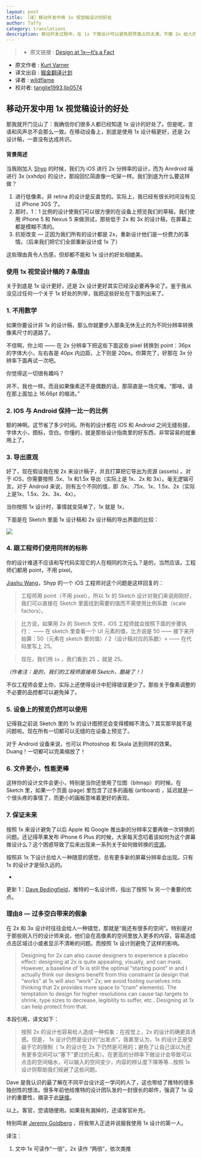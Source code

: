 ```yaml
---
layout: post
title: ［译］移动开发中用 1x 视觉稿设计的好处
author: Taffy
category: translations
description: 移动开发过程中，在 1x 下做设计可以避免把界面占的太满，不像 2x 给人的感觉有很大空间可以发挥，这样可以在设计之时就有对小屏幕有全面的考虑（比较 iPhone 4/5 的尺寸还是有很大用户比例的）。
---
```


>* 原文链接 : [Design at 1x—It’s a Fact](https://medium.com/shyp-design/design-at-1x-its-a-fact-249c5b896536)
* 原文作者 : [Kurt Varner](https://medium.com/@kurtvarner)
* 译文出自 : [掘金翻译计划](https://github.com/xitu/gold-miner)
* 译者 : [wildflame](https://github.com/wild-flame/)
* 校对者: [tanglie1993](https://github.com/tanglie1993/),[llp0574](https://github.com/llp0574)

## 移动开发中用 1x 视觉稿设计的好处

那我就开门见山了：我确信你们很多人都已经知道 1x 设计的好处了。但是呢，言语和风声总不会那么一致。在移动设备上，到底是使用 1x 设计稿更好，还是 2x 设计稿，一直没有达成共识。

#### 背景简述

当我刚加入 [Shyp](http://shyp.com) 的时候，我们为 iOS 进行 2x 分辨率的设计，而为 Anrdroid 端进行 3x (xxhdpi) 的设计，那段回忆简直像一坨屎一样。我们到底为什么要这样做？

1.  进行低像素，非 retina 的设计是反直觉的。实际上，我已经有很长时间没有见过 iPhone 3GS 了。
2.  那时，1：1 比例的设计使我们可以很方便的在设备上预览我们的草稿，我们使用 iPhone 5 和 Nexus 5 来做测试，那些低于 2x 和 3x 的设计稿，在屏幕上都是模糊不清的。
3.  抗拒改变 — 正因为我们所有的设计都是 2x，重新设计他们是一份费力的事情。（后来我们把它们全部重新设计成 1x 了）

这些理由真令人伤感，但却都不能和 1x 设计的好处相媲美。

### 使用 1x 视觉设计稿的 7 条理由

关于到底是 1x 设计更好，还是 2x 设计更好其实已经没必要再争论了。鉴于我从没见过任何一个关于 1x 好处的列举，我把这些好处在下面列出来了。

### 1\. 不用数学

如果你要设计非 1x 的设计稿，那么你就要步入那条无休无止的为不同分辨率转换像素尺寸的道路了。

不信啊，你上呗 —— 在 2x 分辨率下把这些下面这些 pixel 转换到 point：36px 的字体大小，左右各是 40px 内边距，上下则是 20px。你算完了，好那在 3x 分辨率下面再试一次吧。

你觉得这一切很有趣吗？

并不，我也一样。而且如果像素还不是偶数的话，那简直是一场灾难。“那啥，请在那上面加上 16.66pt 的缩进。”

### 2\. IOS 与 Android 保持一比一的比例

额的神啊。这节省了多少时间。所有的设计都在 iOS 和 Android 之间无缝衔接，字体大小，图标，空白。你懂的，就是那些设计指南里的好东西，非常容易的就重用上了。

### 3\. 导出直观

好了，现在假设我在按 2x 来设计稿子，并且打算把它导出为资源 (assets) 。对于 iOS，你需要按照 .5x、1x 和1.5x 导出（实际上是 1x、2x 和 3x）。毫无逻辑可言。对于 Android 来说，则有五个不同的值，即 .5x、.75x、1x、1.5x、2x（实际上是1x、1.5x、2x、3x、4x）。

当你按照 1x 设计时，事情就变简单了，1x 就是 1x，

下面是在 Sketch 里面 1x 设计稿和 2x 设计稿的导出界面的比较：

![](http://ww2.sinaimg.cn/large/a490147fgw1f5l6ixmm78j20m80own0l.jpg)

### 4\. 跟工程师们使用同样的标称

<span class="markup--quote markup--p-quote is-other" data-creator-ids="anon">你的设计难道不应该和写代码实现它的人在相同的次元么？是的，当然应该。工程师们都用 point，不用 pixel。</span>

[Jiashu Wang](https://twitter.com/jiashuw)，Shyp 的一个 iOS 工程师对这个问题是这样回复的：

> 工程师用 point（不用 pixel），所以 1x 的 Sketch 设计对我们来说刚刚好，我们可以直接在 Sketch 里面找到需要的值而不需使用比例系数（scale factors）。

> 比方说，如果用 2x 的 Sketch 文件，iOS 工程师就会按照下面的步骤执行：
> —— 在 sketch 里查看一个 UI 元素的值，比方说是 50
> —— 接下来开始算：50（元素在 sketch 里的值）/ 2（设计稿对应的系数）=
> —— 在代码里写上 25。

> 现在，我们用 `1x` ，我们看到 25 ，就是 25。

_（作者注：是的，我们的工程师直接用 Sketch，酷毙了！）_

不仅工程师会爱上你，实际上还使得设计中犯得错误更少了。那些关于像素调整的不必要的品控都可以避免掉了。

### 5\. 设备上的预览仍然可以使用

记得我之前说 Sketch 里的 1x 的设计图预览会变得模糊不清么？其实那早就不是问题啦。现在所有一切都可以无缝的在设备上预览了。

对于 Android 设备来说，也可以 Photoshop 和 Skala 达到同样的效果。Duang！一切都可以完美缩放了！

### 6\. 文件更小，性能更棒

这样你的设计文件会更小，特别是当你还使用了位图（bitmap）的时候。在 Sketch 里，如果一个页面 (page) 里包含了过多的画板 (artboard) ，延迟就是一个很头疼的事情了，而更小的画板意味着更好的表现。

### 7\. 保证未来

按照 1x 来设计避免了以后 Apple 和 Google 推出新的分辨率又要再做一次转换的问题。还记得苹果发布 iPhone 6 Plus 的时候，大家每天念叨着该如何为这个屏幕做设计么？这个困惑导致了后来出现来一系列关于如何做转换的[资源](http://www.paintcodeapp.com/news/iphone-6-screens-demystified)。

按照非 1x 下设计总给人一种随意的感觉，总有更多新的屏幕分辨率会出现。只有 1x 的设计才是恒久远的。

-

更新 1：[Dave Bedingfield](https://twitter.com/dbedingfield)，推特的一名设计师，指出了按照 1x 另一个重要的优点。

### **理由8 — 过多空白带来的假象**

在 2x 和 3x 设计时往往会给人一种错觉，那就是“我还有很多的空间”。特别是对于那些刚入行的设计师来说，他们会在高像素的空间里放入更多的内容，容易造成点击区域过小或者显示不清晰的问题。而按照 1x 设计则避免了这样的影响。

> Designing for 2x can also cause designers to experience a placebo effect: designing at 2x is quite appealing, visually, and can mask. However, a baseline of 1x is still the optimal “starting point” in and I actually think our designs benefit from this constraint (a design that “works” at 1x will also “work” 2x; we avoid fooling ourselves into thinking that 2x provides more space to “cram” elements). The temptation to design for higher resolutions can cause tap targets to shrink, type sizes to decrease, legibility to suffer, etc.. Designing at 1x can help protect from that.

本段引用，译文如下：

> 按照 2x 的设计也容易给人造成一种假象：在视觉上，2x 的设计的确更具诱惑。但是， 1x 设计仍然是设计的“出发点”，我甚至认为，1x 的设计正是受益于它的限制（ 1x 的设计在 2x 下仍然是可用的；避免了让自己误以为还有更多空间可以“塞下”更过的元素）。在更高的分辨率下做设计会导致可以点击的空间缩水，可以输入的空间变少，内容的辨认度下降等等...按照 1x 设计则帮助我们规避了这些问题。

Dave 是我认识的最了解在不同平台设计这一学问的人了，这也带给了推特的很多独创性的想法。很多年前他给推特的设计团队发的一封很长的邮件，强调了 1x 设计的重要性，摘录于此[链接](https://medium.com/@kurtvarner/heres-an-excerpt-from-dave-bedingfield-s-email-to-the-twitter-design-team-articulating-the-103b82055b70#.t09g4p9ne)。

以上。客官，您请随便用。如果我有漏掉的，还请客官补充。

特别鸣谢 [Jeremy Goldberg](https://twitter.com/jeremygoldbrg) ，将我带入正途并说服我使用 1x 设计的第一人。

译注：

1. 文中 1x 可读作“一倍”，2x 读作 “两倍”，依次类推
